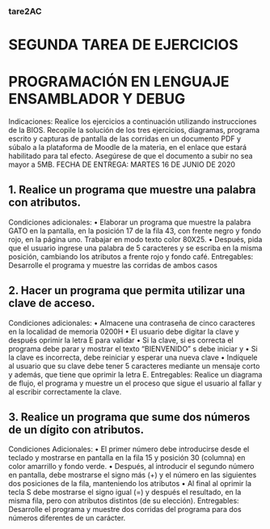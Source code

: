 ### tare2AC
# SEGUNDA TAREA DE EJERCICIOS
# PROGRAMACIÓN EN LENGUAJE ENSAMBLADOR Y DEBUG

Indicaciones: Realice los ejercicios a continuación utilizando instrucciones de la BIOS. Recopile la solución de
los tres ejercicios, diagramas, programa escrito y capturas de pantalla de las corridas en un documento PDF y
súbalo a la plataforma de Moodle de la materia, en el enlace que estará habilitado para tal efecto. Asegúrese
de que el documento a subir no sea mayor a 5MB.
FECHA DE ENTREGA: MARTES 16 DE JUNIO DE 2020

## 1. Realice un programa que muestre una palabra con atributos.
Condiciones adicionales:
• Elaborar un programa que muestre la palabra GATO en la pantalla, en la posición 17 de la fila 43, con
frente negro y fondo rojo, en la página uno. Trabajar en modo texto color 80X25.
• Después, pida que el usuario ingrese una palabra de 5 caracteres y se escriba en la misma posición,
cambiando los atributos a frente rojo y fondo café.
Entregables: Desarrolle el programa y muestre las corridas de ambos casos

## 2. Hacer un programa que permita utilizar una clave de acceso.
Condiciones adicionales:
• Almacene una contraseña de cinco caracteres en la localidad de memoria 0200H
• El usuario debe digitar la clave y después oprimir la letra E para validar
• Si la clave, si es correcta el programa debe parar y mostrar el texto “BIENVENIDO” s debe iniciar y
• Si la clave es incorrecta, debe reiniciar y esperar una nueva clave
• Indíquele al usuario que su clave debe tener 5 caracteres mediante un mensaje corto y además, que
tiene que oprimir la letra E.
Entregables: Realice un diagrama de flujo, el programa y muestre un el proceso que sigue el usuario al fallar
y al escribir correctamente la clave.

## 3. Realice un programa que sume dos números de un dígito con atributos.
Condiciones Adicionales:
• El primer número debe introducirse desde el teclado y mostrarse en pantalla en la fila 15 y posición
30 (columna) en color amarrillo y fondo verde.
• Después, al introducir el segundo número en pantalla, debe mostrarse el signo más (+) y el número en
las siguientes dos posiciones de la fila, manteniendo los atributos
• Al final al oprimir la tecla S debe mostrarse el signo igual (=) y después el resultado, en la misma fila,
pero con atributos distintos (de su elección).
Entregables: Desarrolle el programa y muestre dos corridas del programa para dos números diferentes de
un carácter.
